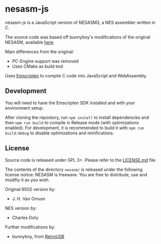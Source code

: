 # nesasm-js

nesasm-js is a JavaScript version of NESASM3, a NES assembler written in C.

The source code was based off bunnyboy's modifications of the original NESASM,
available [here](http://www.nespowerpak.com/nesasm/NESASM3.zip).

Main differences from the original:
  * PC-Engine support was removed
  * Uses CMake as build tool

Uses [Emscripten](https://kripken.github.io/emscripten-site/) to compile C code
into JavaScript and WebAssembly.


## Development

You will need to have the Emscripten SDK installed and with your environment
setup.

After cloning the repostory, run `npm install` to install dependencies and then
`npm run build` to compile in Release mode (with optimizations enabled).  For
development, it is recommended to build it with `npm run build:debug` to
disable optimizations and minifications.


## License

Source code is released under GPL 3+. Please refer to the
[LICENSE.md](LICENSE.md) file.

The contents of the directory `nesasm/` is released under the following license
notice: NESASM is freeware. You are free to distribute, use and modifiy it as
you wish.

Original 6502 version by:
* J. H. Van Ornum

NES version by:
* Charles Doty

Further modifications by:
* bunnyboy, from [RetroUSB](https://www.retrousb.com/)
